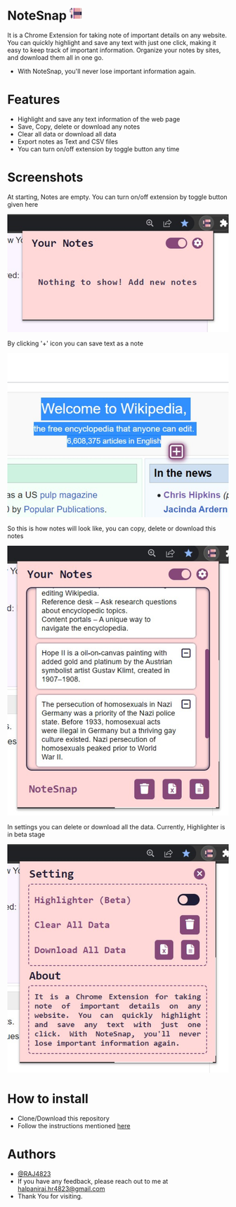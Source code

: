 # NoteSnap <img style="display:inline;" src="/IMG/icon.png" width="30px" height="30px" alt="icon">
It is a Chrome Extension for taking note of important details on any website. You can quickly highlight and save any text with just one click, making it easy to keep track of important
information. Organize your notes by sites, and download them all in one go. 

- With NoteSnap, you'll never lose important information again.

# Features

- Highlight and save any text information of the web page
- Save, Copy, delete or download any notes
- Clear all data or download all data
- Export notes as Text and CSV files
- You can turn on/off extension by toggle button any time

# Screenshots

<p>At starting, Notes are empty. You can turn on/off extension by toggle button given here</p>
<img src="/IMG/Screenshots/3.jpg" alt="Screenshot">

<p>By clicking '+' icon you can save text as a note</p>
<img src="/IMG/Screenshots/1.jpg" alt="Screenshot">

<p>So this is how notes will look like, you can copy, delete or download this notes</p>
<img src="/IMG/Screenshots/2.jpg" alt="Screenshot">

<p>In settings you can delete or download all the data. Currently, Highlighter is in beta stage</p>
<img src="/IMG/Screenshots/4.jpg" alt="Screenshot">

# How to install 

- Clone/Download this repository
- Follow the instructions mentioned [here](https://developer.chrome.com/docs/extensions/mv3/getstarted/#manifest)

# Authors

- [@RAJ4823](https://github.com/RAJ4823)
- If you have any feedback, please reach out to me at halpaniraj.hr4823@gmail.com
- Thank You for visiting.
